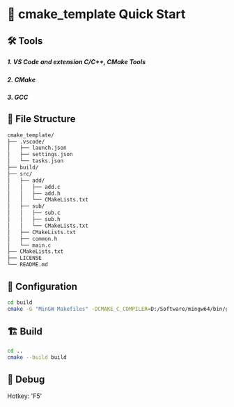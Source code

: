 # 🚀 cmake_template Quick Start
## 🛠️ Tools
##### 1. VS Code and extension C/C++, CMake Tools
##### 2. CMake
##### 3. GCC

## 📁 File Structure
```bash
cmake_template/
├── .vscode/
│   ├── launch.json
│   ├── settings.json
│   └── tasks.json
├── build/
├── src/
│   ├── add/
│   │   ├── add.c
│   │   ├── add.h
│   │   └── CMakeLists.txt
│   ├── sub/
│   │   ├── sub.c
│   │   ├── sub.h
│   │   └── CMakeLists.txt
│   ├── CMakeLists.txt
│   ├── common.h
│   └── main.c
├── CMakeLists.txt
├── LICENSE
└── README.md
```
## 🔧 Configuration
```bash
cd build
cmake -G "MinGW Makefiles" -DCMAKE_C_COMPILER=D:/Software/mingw64/bin/gcc.exe -DCMAKE_CXX_COMPILER=D:/Software/mingw64/bin/g++.exe -DCMAKE_MAKE_PROGRAM=D:/Software/mingw64/bin/mingw32-make.exe ..
```
## 🏗️ Build
```bash
cd ..
cmake --build build
```
## 🐞 Debug
Hotkey: 'F5'

